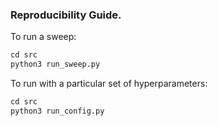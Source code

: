 ### Reproducibility Guide. 

To run a sweep:

```python
cd src 
python3 run_sweep.py
```

To run with a particular set of hyperparameters:

```python
cd src
python3 run_config.py
```

